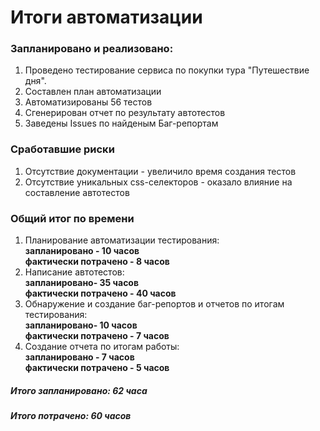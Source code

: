 <h1> Итоги автоматизации </h1>
<h3> Запланировано и реализовано: </h3>
<ol>
<li> Проведено тестирование сервиса по покупки тура "Путешествие дня".</li>
<li> Составлен план автоматизации </li>
<li> Автоматизированы 56 тестов </li>
<li> Сгенерирован отчет по результату автотестов</li>
<LI> Заведены Issues по найденым Баг-репортам</LI>
</ol>

<h3> Сработавшие риски</h3>
<ol>
<li> Отсутствие документации - увеличило время создания тестов</li>
<li> Отсутствие уникальных css-селекторов - оказало влияние на составление автотестов </li>
</ol>

<h3> Общий итог по времени </h3>
<ol>
<li> Планирование автоматизации тестирования: </li>
<strong> запланировано - 10 часов </strong> <br>
<strong> фактически потрачено - 8 часов</strong> <br>
<li> Написание автотестов: </li>
<strong> запланировано- 35 часов </strong> <br>
<strong> фактически потрачено - 40 часов </strong> 
<li> Обнаружение и создание баг-репортов и отчетов по итогам тестирования: </li> 
<strong> запланировано- 10 часов </strong> <br> 
<strong> фактически потрачено - 7 часов </strong> <br> 
<li> Создание отчета по итогам работы: </li>
<strong> запланировано - 7 часов </strong> <br>
<strong> фактически потрачено - 5 часов </strong> <br>
</ol>
<h5> Итого запланировано: 62 часа </h5>
<h5> Итого потрачено: 60 часов </h5>